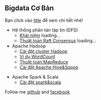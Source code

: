 ## Bigdata Cơ Bản

Bạn click vào [title]() để xem chi tiết nhé!
- Hệ thống phân tán tập tin (DFS)
    - [Khái niệm]() loading...
    - [Thuật toán Raft Consensus]() loading...
- Apache Hadoop
    - [Cài đặt cluster Hadoop](https://domanhquang.github.io/bigdatacoban/apache-hadoop/install-hadoop)
    - [Ví dụ WordCount](https://domanhquang.github.io/bigdatacoban/apache-hadoop/wordcount/)
    - [Thuật toán MapReduce](https://domanhquang.github.io/bigdatacoban/apache-hadoop/thuat-toan-mapreduce/)
	- [Cài đặt Apache Hive&Sqoop](https://domanhquang.github.io/bigdatacoban/apache-hadoop/install-apache-hive-sqoop/)
* Apache Spark & Scala
    * [Cài đặt spark&scala](https://domanhquang.github.io/bigdatacoban/apache-spark/install-spark-scala/)



Follow me [github](https://github.com/DoManhQuang) and [facebook](https://www.facebook.com/manhquang.rnd)

